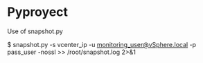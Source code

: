 # Pyproyect

Use of snapshot.py

$ snapshot.py -s vcenter_ip -u monitoring_user@vSphere.local -p pass_user -nossl >> /root/snapshot.log 2>&1
